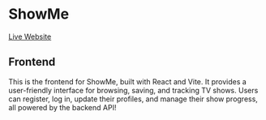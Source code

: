 # ShowMe

[Live Website](https://www.showme.jumpingcrab.com)

## Frontend

This is the frontend for ShowMe, built with React and Vite. It provides a user-friendly interface for browsing, saving, and tracking TV shows. Users can register, log in, update their profiles, and manage their show progress, all powered by the backend API!
